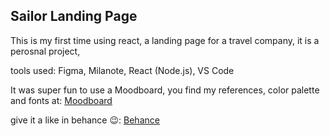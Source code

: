 ## Sailor Landing Page

This is my first time using react, a landing page for a travel company, it is a perosnal project, 

tools used: Figma, Milanote, React (Node.js), VS Code

It was super fun to use a Moodboard, you find my references, color palette and fonts at: <a href="https://app.milanote.com/1MLTYM1JHvCbaK?p=hErGN5E7Yd2"> Moodboard</a>

give it a like in behance 😉: <a href="https://www.behance.net/gallery/131282865/Sailor_landing_page">Behance</a>





